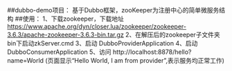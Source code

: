 
##dubbo-demo项目：
   基于Dubbo框架，zooKeeper为注册中心的简单微服务结构
##使用：
1、下载zookeeper，下载地址 https://www.apache.org/dyn/closer.lua/zookeeper/zookeeper-3.6.3/apache-zookeeper-3.6.3-bin.tar.gz
2、在解压后的zookeeper子文件夹bin下启动zkServer.cmd
3、启动 DubboProviderApplication
4、启动 DubboConsumerApplication
5、访问 http://localhost:8878/hello?name=World (页面显示“Hello World, I am from provider”,表示服务均正常工作)
